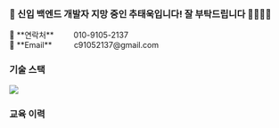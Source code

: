 
<h3>🤵 신입 백엔드 개발자 지망 중인 추태욱입니다! 잘 부탁드립니다 🙇‍♀️🙇‍♀️</h3>
<p>
📱 **연락처**           010-9105-2137<br>
📧 **Email**           c91052137@gmail.com<br>
</p>
<h3> 기술 스택 </h3>
<img src="https://img.shields.io/badge/Android-3DDC84?style=flat-square&logo=Spring&logoColor=white"/>

### 교육 이력

